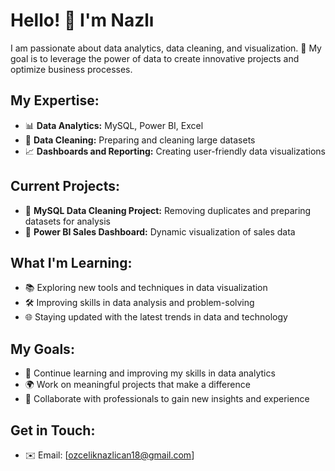 # Hello! 👋 I'm Nazlı

I am passionate about data analytics, data cleaning, and visualization. 🚀 My goal is to leverage the power of data to create innovative projects and optimize business processes.

## My Expertise:
- 📊 **Data Analytics:** MySQL, Power BI, Excel
- 🧹 **Data Cleaning:** Preparing and cleaning large datasets
- 📈 **Dashboards and Reporting:** Creating user-friendly data visualizations

## Current Projects:
- 🌟 **MySQL Data Cleaning Project:** Removing duplicates and preparing datasets for analysis
- 🌟 **Power BI Sales Dashboard:** Dynamic visualization of sales data

## What I'm Learning:
- 📚 Exploring new tools and techniques in data visualization
- 🛠️ Improving skills in data analysis and problem-solving
- 🌐 Staying updated with the latest trends in data and technology

## My Goals:
- 🌱 Continue learning and improving my skills in data analytics
- 🌍 Work on meaningful projects that make a difference
- 🤝 Collaborate with professionals to gain new insights and experience

## Get in Touch:
- ✉️ Email: [ozceliknazlican18@gmail.com]
